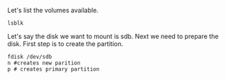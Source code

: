 Let's list the volumes available.
```
lsblk
```

Let's say the disk we want to mount is sdb.  Next we need to prepare the disk. First step is to create the partition.
```
fdisk /dev/sdb
n #creates new parition
p # creates primary partition

```
